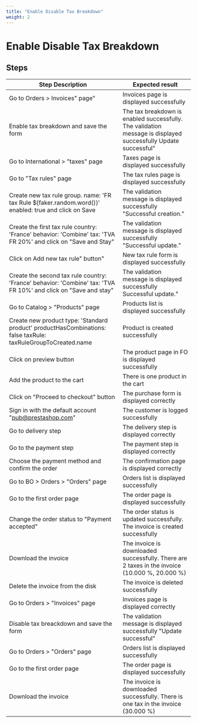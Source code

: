 ```yaml
---
title: "Enable Disable Tax Breakdown"
weight: 2
---
```


# Enable Disable Tax Breakdown
## Steps
| Step Description | Expected result |
| ----- | ----- |
| Go to Orders > Invoices" page" | Invoices page is displayed successfully |
| Enable tax breakdown and save the form | The tax breakdown is enabled successfully. The validation message is displayed successfully Update successful" |
| Go to International > "taxes" page | Taxes page is displayed successfully |
| Go to "Tax rules" page | The tax rules page is displayed successfully |
| Create new tax rule group. name: 'FR tax Rule ${faker.random.word()}' enabled: true and click on Save | The validation message is displayed successfully "Successful creation." |
| Create the first tax rule country: 'France' behavior: 'Combine' tax: 'TVA FR 20%' and click on "Save and Stay" | The validation message is displayed successfully "Successful update." |
| Click on Add new tax rule" button" | New tax rule form is displayed successfully |
| Create the second tax rule country: 'France' behavior: 'Combine' tax: 'TVA FR 10%' and click on "Save and stay" | The validation message is displayed successfully Successful update." |
| Go to Catalog > "Products" page | Products list is displayed successfully |
| Create new product type: 'Standard product' productHasCombinations: false taxRule: taxRuleGroupToCreated.name | Product is created successfully |
| Click on preview button | The product page in FO is displayed successfully |
| Add the product to the cart | There is one product in the cart |
| Click on "Proceed to checkout" button | The purchase form is displayed correctly |
| Sign in with the default account "pub@prestashop.com" | The customer is logged successfully |
| Go to delivery step | The delivery step is displayed correctly |
| Go to the payment step | The payment step is displayed correctly |
| Choose the payment method and confirm the order | The confirmation page is displayed correctly |
| Go to BO > Orders > "Orders" page | Orders list is displayed successfully |
| Go to the first order page | The order page is displayed successfully |
| Change the order status to "Payment accepted" | The order status is updated successfully. The invoice is created successfully |
| Download the invoice | The invoice is downloaded successfully. There are 2 taxes in the invoice (10.000 %, 20.000 %) |
| Delete the invoice from the disk | The invoice is deleted successfully |
| Go to Orders > "Invoices" page | Invoices page is displayed correctly |
| Disable tax breackdown and save the form | The validation message is displayed successfully "Update successful" |
| Go to Orders > "Orders" page | Orders list is displayed successfully |
| Go to the first order page | The order page is displayed successfully |
| Download the invoice | The invoice is downloaded successfully. There is one tax in the invoice (30.000 %) |
